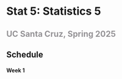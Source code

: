 # Stat 5: Statistics 5
## <p style="color: #959396;">UC Santa Cruz, Spring 2025</p>

## Schedule
#### Week 1
